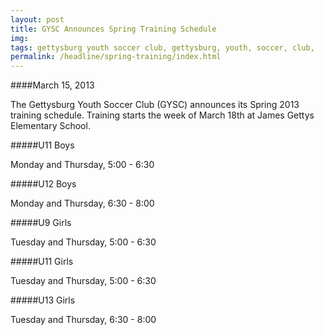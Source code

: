 ```yaml
---
layout: post
title: GYSC Announces Spring Training Schedule
img: 
tags: gettysburg youth soccer club, gettysburg, youth, soccer, club,
permalink: /headline/spring-training/index.html
---
```


####March 15, 2013

The Gettysburg Youth Soccer Club (GYSC) announces its Spring 2013 training schedule. Training starts the week of March 18th at James Gettys Elementary School.

#####U11 Boys

Monday and Thursday, 5:00 - 6:30

#####U12 Boys

Monday and Thursday, 6:30 - 8:00

#####U9 Girls

Tuesday and Thursday, 5:00 - 6:30

#####U11 Girls

Tuesday and Thursday, 5:00 - 6:30

#####U13 Girls

Tuesday and Thursday, 6:30 - 8:00

